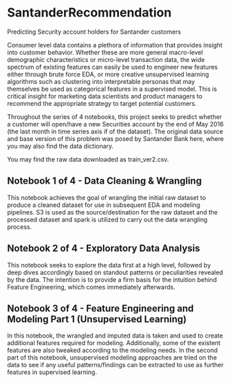 # SantanderRecommendation
Predicting Security account holders for Santander customers

Consumer level data contains a plethora of information that provides insight into customer behavior. Whether these are more general macro-level demographic characteristics or micro-level transaction data, the wide spectrum of existing features can easily be used to engineer new features either through brute force EDA, or more creative unsupervised learning algorithms such as clustering into interpretable personas that may themselves be used as categorical features in a supervised model. This is critical insight for marketing data scientists and product managers to recommend the appropriate strategy to target potential customers.

Throughout the series of 4 notebooks, this project seeks to predict whether a customer will open/have a new Securities account by the end of May 2016 (the last month in time series axis if of the dataset). The original data source and base version of this problem was posed by Santander Bank here, where you may also find the data dictionary.

You may find the raw data downloaded as train_ver2.csv.

## Notebook 1 of 4 - Data Cleaning & Wrangling
This notebook achieves the goal of wrangling the initial raw dataset to produce a cleaned dataset for use in subsequent EDA and modeling pipelines. S3 is used as the source/destination for the raw dataset and the processed dataset and spark is utilized to carry out the data wrangling process.

## Notebook 2 of 4 - Exploratory Data Analysis
This notebook seeks to explore the data first at a high level, followed by deep dives accordingly based on standout patterns or peculiarities revealed by the data. The intention is to provide a firm basis for the intuition behind Feature Engineering, which comes immediately afterwards.

## Notebook 3 of 4 - Feature Engineering and Modeling Part 1 (Unsupervised Learning)
In this notebook, the wrangled and imputed data is taken and used to create additional features required for modeling. Additionally, some of the existent features are also tweaked according to the modeling needs.
In the second part of this notebook, unsupervised modeling approaches are tried on the data to see if any useful patterns/findings can be extracted to use as further features in supervised learning.

